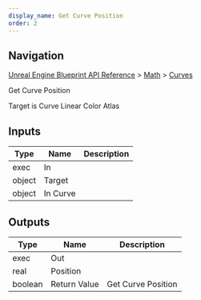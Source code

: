 ```yaml
---
display_name: Get Curve Position
order: 2
---
```

## Navigation

[Unreal Engine Blueprint API Reference](https://dev.epicgames.com/documentation/en-us/unreal-engine/BlueprintAPI) > [Math](https://dev.epicgames.com/documentation/en-us/unreal-engine/BlueprintAPI/Math) > [Curves](https://dev.epicgames.com/documentation/en-us/unreal-engine/BlueprintAPI/Math/Curves)

Get Curve Position

Target is Curve Linear Color Atlas

## Inputs

| Type | Name | Description |
| --- | --- | --- |
| exec | In |  |
| object | Target |  |
| object | In Curve |  |

## Outputs

| Type | Name | Description |
| --- | --- | --- |
| exec | Out |  |
| real | Position |  |
| boolean | Return Value | Get Curve Position |
